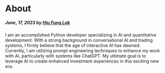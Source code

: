 <!-- <div> -->
<!-- <img src="https://upload.wikimedia.org/wikipedia/commons/f/f2/Sai_Kung_Town_Aerial_View_201706.jpg" alt="drawing" width="100%" height="40%"/> -->
<!-- </div> -->

<!-- I was an AI Application Developer in [IMIMR Systems Limited](https://www.imimr.biz). I completed my bachelor degree in Mathematics in the [Hong Kong University of Science and Technology](https://hkust.edu.hk). I build voice chatbot in IMIMR, and my area of work includes deep learning models in automatic speech recognition, text to speech, question and answering. I research and run experiments everyday as my daily working routine. I mainly focus on models for cantonese (main language in Hong Kong).

Personally, I am also interested in interactive AI and it's related algorithms (e.g algorithms in deep reinforcement learning). I believe that the next generation of AI should be more interactive and adaptive. (Exploring the environment by AI itself instead of preparing large scale super expensive training dataset). I am interested in building a DevOp for such interactive AI.

I am also a [Korfball](https://www.youtube.com/watch?v=lnNSU4kbVvI) and basketball player :)

Please contact me with my email address *lokhiufung123@gmail.com*.  -->
# About
##### June, 17, 2023 by [Hiu Fung Lok](/)
I am an accomplished Python developer specializing in AI and quantitative development. With a strong background in conversational AI and trading systems, I firmly believe that the age of interactive AI has dawned. Currently, I am utilizing prompt engineering techniques to enhance my work with AI, particularly with systems like ChatGPT. My ultimate goal is to leverage AI to create enhanced investment experiences in this exciting new era.
<!-- 
<div style="display:'flex';align-content:'space-between'"> -->

